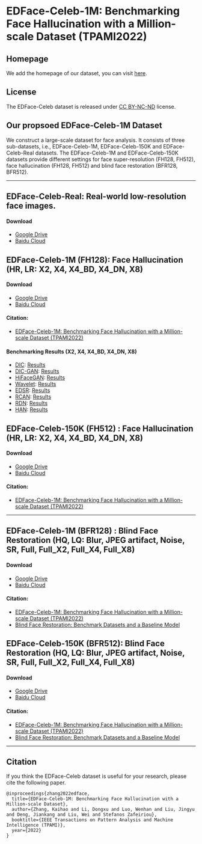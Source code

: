 

# EDFace-Celeb-1M: Benchmarking Face Hallucination with a Million-scale Dataset (TPAMI2022)


## Homepage

We add the homepage of our dataset, you can visit [here](https://zhangkaihao.github.io/projects/EDface/).
## License

The EDFace-Celeb dataset is released under [CC BY-NC-ND](https://creativecommons.org/licenses/by-nc-nd/4.0/) license.


## Our propsoed EDFace-Celeb-1M Dataset


We construct a large-scale dataset for face analysis. It consists of three sub-datasets, i.e., EDFace-Celeb-1M, EDFace-Celeb-150K and EDFace-Celeb-Real datasets. The EDFace-Celeb-1M and EDFace-Celeb-150K datasets provide different settings for face super-resolution (FH128, FH512), face hallucination (FH128, FH512) and blind face restoration (BFR128, BFR512).


****

## EDFace-Celeb-Real: Real-world low-resolution face images.


#### Download
- [Google Drive](https://drive.google.com/file/d/1FSnuDTMiF2Cossa-TQQPy2PDoiuPm8Mi/view?usp=sharing)
- [Baidu Cloud](https://pan.baidu.com/s/1pmBOSKugliwgruNGrIXHhQ?pwd=sw6b)

## EDFace-Celeb-1M (FH128): Face Hallucination (HR, LR: X2, X4, X4_BD, X4_DN, X8)


#### Download
- [Google Drive](https://drive.google.com/drive/folders/1-WdxQHHjKbNvRZkE6ZJ4lNSKzz5Xt-TD?usp=sharing)
- [Baidu Cloud](https://pan.baidu.com/s/190rUPBbuDYo9sfa5sovAkA?pwd=dl9g)

#### Citation:
- [EDFace-Celeb-1M: Benchmarking Face Hallucination with a Million-scale Dataset (TPAMI2022)](https://arxiv.org/abs/2110.05031)


#### Benchmarking Results (X2, X4, X4_BD, X4_DN, X8)

- [DIC](https://github.com/Maclory/Deep-Iterative-Collaboration): [Results](https://drive.google.com/drive/folders/12K6V16MXz9Qupuh44cua-2scrAxM1GWV?usp=sharing)
- [DIC-GAN](https://github.com/Maclory/Deep-Iterative-Collaboration): [Results](https://drive.google.com/drive/folders/1x827RaupFu3TJ2XcGZQTWL9Cb0lMMIaT?usp=sharing)
- [HiFaceGAN](https://github.com/Lotayou/Face-Renovation): [Results](https://drive.google.com/drive/folders/171ea1cR9zpPqVYZKlbfe4VvxPdgfALtC?usp=sharing)
- [Wavelet](https://github.com/hhb072/WaveletSRNet): [Results](https://drive.google.com/drive/folders/18wkbvIXwoNZZGYChkDmIFg5J8ObLF4v4?usp=sharing)
- [EDSR](https://github.com/sanghyun-son/EDSR-PyTorch): [Results](https://drive.google.com/drive/folders/1_663t2DSEoWZHFqEWIPu2fjUKNs0o9N5?usp=sharing)
- [RCAN](https://github.com/yulunzhang/RCAN): [Results](https://drive.google.com/drive/folders/1CAkw8qQUOkINErAkBog9VwJoaOPdtQJy?usp=sharing)
- [RDN](https://github.com/yulunzhang/RDN): [Results](https://drive.google.com/drive/folders/1tvBcOqbxnVeeTpI966eKy0LQcDd8xpz_?usp=sharing)
- [HAN](https://github.com/wwlCape/HAN): [Results](https://drive.google.com/drive/folders/1z4iOr2X0PLjEVz9ru7RxXbD7qXSFz1lN?usp=sharing)



## EDFace-Celeb-150K (FH512) : Face Hallucination (HR, LR: X2, X4, X4_BD, X4_DN, X8)

#### Download
- [Google Drive](https://drive.google.com/drive/folders/1YELx5WtV-A1i8WSVrWhKLzi78KQ7tlty?usp=sharingg)
- [Baidu Cloud](https://pan.baidu.com/s/1eMz69rsnUH6FisHdAfm9vw?pwd=4nqj) 

#### Citation:
- [EDFace-Celeb-1M: Benchmarking Face Hallucination with a Million-scale Dataset (TPAMI2022)](https://arxiv.org/abs/2110.05031)

****


## EDFace-Celeb-1M (BFR128) : Blind Face Restoration (HQ, LQ: Blur, JPEG artifact, Noise, SR, Full, Full_X2, Full_X4, Full_X8)

#### Download
- [Google Drive](https://drive.google.com/drive/folders/1lrm3JZylPpVn9CBMae8HDe_HFQ8O_6E4?usp=sharing)
- [Baidu Cloud](https://pan.baidu.com/s/154OSXc1iSZj9dew01USy-w?pwd=7cd1) 

#### Citation:
- [EDFace-Celeb-1M: Benchmarking Face Hallucination with a Million-scale Dataset (TPAMI2022)](https://arxiv.org/abs/2110.05031)
- [Blind Face Restoration: Benchmark Datasets and a Baseline Model](https://arxiv.org/abs/2206.03697)



## EDFace-Celeb-150K (BFR512): Blind Face Restoration (HQ, LQ: Blur, JPEG artifact, Noise, SR, Full, Full_X2, Full_X4, Full_X8)


#### Download
- [Google Drive](https://drive.google.com/drive/folders/1B3pba2rKUsyoppHOCMx0vmpNuSafKwj3?usp=sharing)
- [Baidu Cloud](https://pan.baidu.com/s/1HwBvJh1WTpVvXa-fABtWGg?pwd=ovbs)

#### Citation:
- [EDFace-Celeb-1M: Benchmarking Face Hallucination with a Million-scale Dataset (TPAMI2022)](https://arxiv.org/abs/2110.05031)
- [Blind Face Restoration: Benchmark Datasets and a Baseline Model](https://arxiv.org/abs/2206.03697)


****


## Citation
If you think the EDFace-Celeb dataset is useful for your research, please cite the following paper.

```
@inproceedings{zhang2022edface,
  title={EDFace-Celeb-1M: Benchmarking Face Hallucination with a Million-scale Dataset},
  author={Zhang, Kaihao and Li, Dongxu and Luo, Wenhan and Liu, Jingyu and Deng, Jiankang and Liu, Wei and Stefanos Zafeiriou},
  booktitle={IEEE Transactions on Pattern Analysis and Machine Intelligence (TPAMI)},
  year={2022}
}
```




